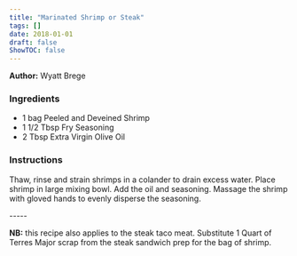 ```yaml
---
title: "Marinated Shrimp or Steak"
tags: []
date: 2018-01-01
draft: false
ShowTOC: false
---
```


**Author:** Wyatt Brege



### Ingredients

-   1 bag Peeled and Deveined Shrimp
-   1 1/2 Tbsp Fry Seasoning
-   2 Tbsp Extra Virgin Olive Oil

### Instructions 

Thaw, rinse and strain shrimps in a colander to drain excess water.
Place shrimp in large mixing bowl.
Add the oil and seasoning.
Massage the shrimp with gloved hands to evenly disperse the seasoning.

\-\-\-\--

**NB:** this recipe also applies to the steak taco meat. Substitute 1
Quart of Terres Major scrap from the steak sandwich prep for the bag of
shrimp.
